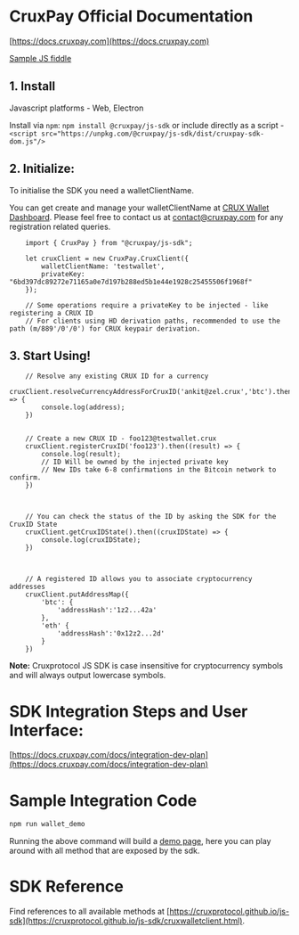 # CruxPay Official Documentation

[https://docs.cruxpay.com](https://docs.cruxpay.com)

[Sample JS fiddle](https://jsfiddle.net/bxu0Le2n/2/)

## 1. Install

Javascript platforms - 
Web, Electron

Install via `npm`: `npm install @cruxpay/js-sdk`
or include directly as a script - 
`<script src="https://unpkg.com/@cruxpay/js-sdk/dist/cruxpay-sdk-dom.js"/>`


## 2. Initialize:

To initialise the SDK you need a walletClientName.

You can get create and manage your walletClientName at [CRUX Wallet Dashboard](https://cruxpay.com/wallet/dashboard). Please feel free to contact us at contact@cruxpay.com for any registration related queries.

```
    import { CruxPay } from "@cruxpay/js-sdk";

    let cruxClient = new CruxPay.CruxClient({
        walletClientName: 'testwallet',
        privateKey: "6bd397dc89272e71165a0e7d197b288ed5b1e44e1928c25455506f1968f" 
    });

    // Some operations require a privateKey to be injected - like registering a CRUX ID
    // For clients using HD derivation paths, recommended to use the path (m/889'/0'/0') for CRUX keypair derivation.
```


## 3. Start Using!
```
    // Resolve any existing CRUX ID for a currency
    cruxClient.resolveCurrencyAddressForCruxID('ankit@zel.crux','btc').then((address) => {
        console.log(address);
    })


    // Create a new CRUX ID - foo123@testwallet.crux
    cruxClient.registerCruxID('foo123').then((result) => {
        console.log(result);
        // ID Will be owned by the injected private key
        // New IDs take 6-8 confirmations in the Bitcoin network to confirm.
    })



    // You can check the status of the ID by asking the SDK for the CruxID State
    cruxClient.getCruxIDState().then((cruxIDState) => {
        console.log(cruxIDState);
    })



    // A registered ID allows you to associate cryptocurrency addresses
    cruxClient.putAddressMap({
        'btc': {
            'addressHash':'1z2...42a'
        }, 
        'eth' {
            'addressHash':'0x12z2...2d'
        }
    })
```

**Note:** Cruxprotocol JS SDK is case insensitive for cryptocurrency symbols and will always output lowercase symbols.

# SDK Integration Steps and User Interface:

[https://docs.cruxpay.com/docs/integration-dev-plan](https://docs.cruxpay.com/docs/integration-dev-plan)

# Sample Integration Code

```bash
npm run wallet_demo
```
Running the above command will build a [demo page](https://localhost:1234?key=6bd397dc89272e71165a0e7d197b288ed5b1e44e1928c25455506f1968f), here you can play around with all method that are exposed by the sdk.


# SDK Reference

Find references to all available methods at [https://cruxprotocol.github.io/js-sdk](https://cruxprotocol.github.io/js-sdk/cruxwalletclient.html).


